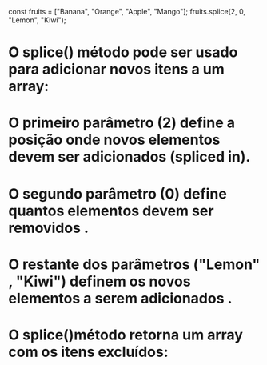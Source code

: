 const fruits = ["Banana", "Orange", "Apple", "Mango"];
fruits.splice(2, 0, "Lemon", "Kiwi");

# O splice() método pode ser usado para adicionar novos itens a um array:

# O primeiro parâmetro (2) define a posição onde novos elementos devem ser adicionados (spliced ​​in).

# O segundo parâmetro (0) define quantos elementos devem ser removidos .

# O restante dos parâmetros ("Lemon" , "Kiwi") definem os novos elementos a serem adicionados .

# O splice()método retorna um array com os itens excluídos: